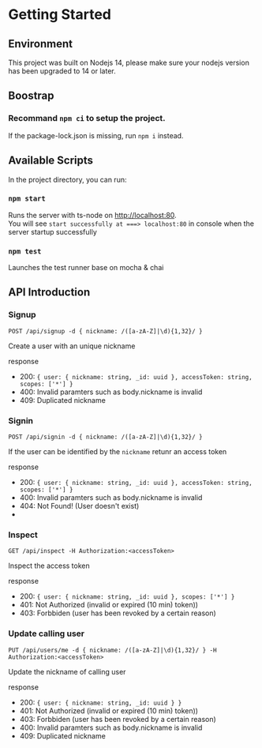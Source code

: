 # Getting Started

## Environment

This project was built on Nodejs 14, please make sure your nodejs version has been upgraded to 14 or later.

## Boostrap

### Recommand `npm ci` to setup the project. 

If the package-lock.json is missing, run `npm i` instead. 

## Available Scripts

In the project directory, you can run:

### `npm start`

Runs the server with ts-node on [http://localhost:80](http://localhost:30). \
You will see `start successfully at ===> localhost:80` in console when the server startup successfully


### `npm test`

Launches the test runner base on mocha & chai 

## API Introduction

### Signup

`POST /api/signup -d { nickname: /([a-zA-Z]|\d){1,32}/ }`

Create a user with an unique nickname

response 
  - 200: `{ user: { nickname: string, _id: uuid }, accessToken: string, scopes: ['*'] }`
  - 400: Invalid paramters such as body.nickname is invalid
  - 409: Duplicated nickname

### Signin

`POST /api/signin -d { nickname: /([a-zA-Z]|\d){1,32}/ }`

If the user can be identified by the `nickname` retunr an access token

response
  - 200: `{ user: { nickname: string, _id: uuid }, accessToken: string, scopes: ['*'] }`
  - 400: Invalid paramters such as body.nickname is invalid
  - 404: Not Found! (User doesn't exist)
  - 
### Inspect

`GET /api/inspect -H Authorization:<accessToken>`

Inspect the access token

response
  - 200: `{ user: { nickname: string, _id: uuid }, scopes: ['*'] }`
  - 401: Not Authorized (invalid or expired (10 min) token))
  - 403: Forbbiden (user has been revoked by a certain reason)

### Update calling user

`PUT /api/users/me -d { nickname: /([a-zA-Z]|\d){1,32}/ } -H Authorization:<accessToken>`

Update the nickname of calling user

response
  - 200: `{ user: { nickname: string, _id: uuid } }`
  - 401: Not Authorized (invalid or expired (10 min) token))
  - 403: Forbbiden (user has been revoked by a certain reason)
  - 400: Invalid paramters such as body.nickname is invalid
  - 409: Duplicated nickname
